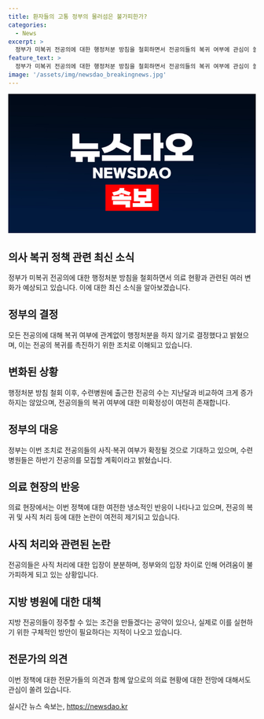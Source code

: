 ```yaml
---
title: 환자들의 고통 정부의 물러섬은 불가피한가?
categories:
  - News
excerpt: >
  정부가 미복귀 전공의에 대한 행정처분 방침을 철회하면서 전공의들의 복귀 여부에 관심이 쏠리고 있다. 이러한 조치는 복귀를 촉진하기 위한 것이지만, 의대 증원과 백지화 등을 요구하는 전공의들과의 대립이 여전히 존재하여 실제 복귀는 미지수다. 정부는 전공의들의 사직·복귀 여부가 확정되면 하반기 전공의 모집을 위한 조치를 취할 계획이지만, 전공의들의 여론은 여전히 쌀쌀하며 정부의 이번 조치에 대한 비판이 나오고 있다.
feature_text: >
  정부가 미복귀 전공의에 대한 행정처분 방침을 철회하면서 전공의들의 복귀 여부에 관심이 쏠리고 있다. 이러한 조치는 복귀를 촉진하기 위한 것이지만, 의대 증원과 백지화 등을 요구하는 전공의들과의 대립이 여전히 존재하여 실제 복귀는 미지수다. 정부는 전공의들의 사직·복귀 여부가 확정되면 하반기 전공의 모집을 위한 조치를 취할 계획이지만, 전공의들의 여론은 여전히 쌀쌀하며 정부의 이번 조치에 대한 비판이 나오고 있다.
image: '/assets/img/newsdao_breakingnews.jpg'
---
```


<p><img src="/assets/img/newsdao_breakingnews.jpg" alt="firstkoreanews 속보" /></p>

<h2 data-ke-size="size26">의사 복귀 정책 관련 최신 소식</h2>

<p data-ke-size="size16">정부가 미복귀 전공의에 대한 행정처분 방침을 철회하면서 의료 현황과 관련된 여러 변화가 예상되고 있습니다. 이에 대한 최신 소식을 알아보겠습니다.</p>

<h2 data-ke-size="size24">정부의 결정</h2>

<p data-ke-size="size16">모든 전공의에 대해 복귀 여부에 관계없이 행정처분을 하지 않기로 결정했다고 밝혔으며, 이는 전공의 복귀를 촉진하기 위한 조치로 이해되고 있습니다.</p>

<h2 data-ke-size="size24">변화된 상황</h2>

<p data-ke-size="size16">행정처분 방침 철회 이후, 수련병원에 출근한 전공의 수는 지난달과 비교하여 크게 증가하지는 않았으며, 전공의들의 복귀 여부에 대한 미확정성이 여전히 존재합니다.</p>

<h2 data-ke-size="size24">정부의 대응</h2>

<p data-ke-size="size16">정부는 이번 조치로 전공의들의 사직·복귀 여부가 확정될 것으로 기대하고 있으며, 수련병원들은 하반기 전공의를 모집할 계획이라고 밝혔습니다.</p>

<h2 data-ke-size="size24">의료 현장의 반응</h2>

<p data-ke-size="size16">의료 현장에서는 이번 정책에 대한 여전한 냉소적인 반응이 나타나고 있으며, 전공의 복귀 및 사직 처리 등에 대한 논란이 여전히 제기되고 있습니다.</p>

<h2 data-ke-size="size24">사직 처리와 관련된 논란</h2>

<p data-ke-size="size16">전공의들은 사직 처리에 대한 입장이 분분하며, 정부와의 입장 차이로 인해 어려움이 불가피하게 되고 있는 상황입니다.</p>

<h2 data-ke-size="size24">지방 병원에 대한 대책</h2>

<p data-ke-size="size16">지방 전공의들이 정주할 수 있는 조건을 만들겠다는 공약이 있으나, 실제로 이를 실현하기 위한 구체적인 방안이 필요하다는 지적이 나오고 있습니다.</p>

<h2 data-ke-size="size24">전문가의 의견</h2>

<p data-ke-size="size16">이번 정책에 대한 전문가들의 의견과 함께 앞으로의 의료 현황에 대한 전망에 대해서도 관심이 쏠려 있습니다.</p>
실시간 뉴스 속보는, <a href="https://newsdao.kr" rel="dofollow">https://newsdao.kr</a>


